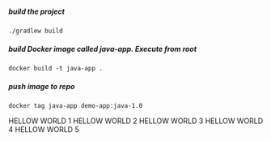 ##### build the project

    ./gradlew build

##### build Docker image called java-app. Execute from root

    docker build -t java-app .
    
##### push image to repo 

    docker tag java-app demo-app:java-1.0
    
HELLOW WORLD 1
HELLOW WORLD 2
HELLOW WORLD 3
HELLOW WORLD 4
HELLOW WORLD 5